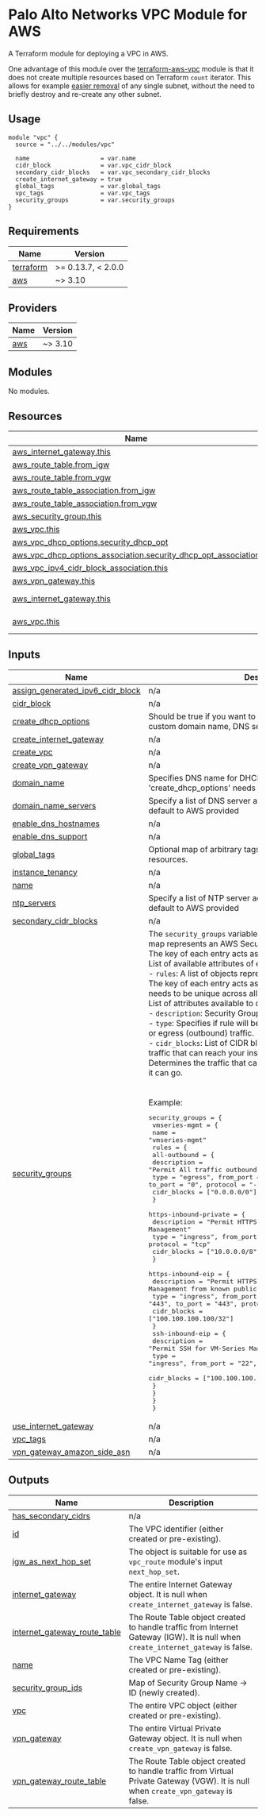 # Palo Alto Networks VPC Module for AWS

A Terraform module for deploying a VPC in AWS.

One advantage of this module over the [terraform-aws-vpc](https://github.com/terraform-aws-modules/terraform-aws-vpc)
module is that it does not create multiple resources based on Terraform `count` iterator. This allows for example
[easier removal](https://github.com/PaloAltoNetworks/terraform-best-practices#22-looping) of any single subnet,
without the need to briefly destroy and re-create any other subnet.

## Usage

```hcl
module "vpc" {
  source = "../../modules/vpc"

  name                    = var.name
  cidr_block              = var.vpc_cidr_block
  secondary_cidr_blocks   = var.vpc_secondary_cidr_blocks
  create_internet_gateway = true
  global_tags             = var.global_tags
  vpc_tags                = var.vpc_tags
  security_groups         = var.security_groups
}
```

<!-- BEGINNING OF PRE-COMMIT-TERRAFORM DOCS HOOK -->
## Requirements

| Name | Version |
|------|---------|
| <a name="requirement_terraform"></a> [terraform](#requirement\_terraform) | >= 0.13.7, < 2.0.0 |
| <a name="requirement_aws"></a> [aws](#requirement\_aws) | ~> 3.10 |

## Providers

| Name | Version |
|------|---------|
| <a name="provider_aws"></a> [aws](#provider\_aws) | ~> 3.10 |

## Modules

No modules.

## Resources

| Name | Type |
|------|------|
| [aws_internet_gateway.this](https://registry.terraform.io/providers/hashicorp/aws/latest/docs/resources/internet_gateway) | resource |
| [aws_route_table.from_igw](https://registry.terraform.io/providers/hashicorp/aws/latest/docs/resources/route_table) | resource |
| [aws_route_table.from_vgw](https://registry.terraform.io/providers/hashicorp/aws/latest/docs/resources/route_table) | resource |
| [aws_route_table_association.from_igw](https://registry.terraform.io/providers/hashicorp/aws/latest/docs/resources/route_table_association) | resource |
| [aws_route_table_association.from_vgw](https://registry.terraform.io/providers/hashicorp/aws/latest/docs/resources/route_table_association) | resource |
| [aws_security_group.this](https://registry.terraform.io/providers/hashicorp/aws/latest/docs/resources/security_group) | resource |
| [aws_vpc.this](https://registry.terraform.io/providers/hashicorp/aws/latest/docs/resources/vpc) | resource |
| [aws_vpc_dhcp_options.security_dhcp_opt](https://registry.terraform.io/providers/hashicorp/aws/latest/docs/resources/vpc_dhcp_options) | resource |
| [aws_vpc_dhcp_options_association.security_dhcp_opt_association](https://registry.terraform.io/providers/hashicorp/aws/latest/docs/resources/vpc_dhcp_options_association) | resource |
| [aws_vpc_ipv4_cidr_block_association.this](https://registry.terraform.io/providers/hashicorp/aws/latest/docs/resources/vpc_ipv4_cidr_block_association) | resource |
| [aws_vpn_gateway.this](https://registry.terraform.io/providers/hashicorp/aws/latest/docs/resources/vpn_gateway) | resource |
| [aws_internet_gateway.this](https://registry.terraform.io/providers/hashicorp/aws/latest/docs/data-sources/internet_gateway) | data source |
| [aws_vpc.this](https://registry.terraform.io/providers/hashicorp/aws/latest/docs/data-sources/vpc) | data source |

## Inputs

| Name | Description | Type | Default | Required |
|------|-------------|------|---------|:--------:|
| <a name="input_assign_generated_ipv6_cidr_block"></a> [assign\_generated\_ipv6\_cidr\_block](#input\_assign\_generated\_ipv6\_cidr\_block) | n/a | `any` | `null` | no |
| <a name="input_cidr_block"></a> [cidr\_block](#input\_cidr\_block) | n/a | `any` | `null` | no |
| <a name="input_create_dhcp_options"></a> [create\_dhcp\_options](#input\_create\_dhcp\_options) | Should be true if you want to specify a DHCP options set with a custom domain name, DNS servers, NTP servers. | `bool` | `false` | no |
| <a name="input_create_internet_gateway"></a> [create\_internet\_gateway](#input\_create\_internet\_gateway) | n/a | `bool` | `false` | no |
| <a name="input_create_vpc"></a> [create\_vpc](#input\_create\_vpc) | n/a | `bool` | `true` | no |
| <a name="input_create_vpn_gateway"></a> [create\_vpn\_gateway](#input\_create\_vpn\_gateway) | n/a | `bool` | `false` | no |
| <a name="input_domain_name"></a> [domain\_name](#input\_domain\_name) | Specifies DNS name for DHCP options set. 'create\_dhcp\_options' needs to be enabled. | `string` | `""` | no |
| <a name="input_domain_name_servers"></a> [domain\_name\_servers](#input\_domain\_name\_servers) | Specify a list of DNS server addresses for DHCP options set, default to AWS provided | `list(string)` | `[]` | no |
| <a name="input_enable_dns_hostnames"></a> [enable\_dns\_hostnames](#input\_enable\_dns\_hostnames) | n/a | `any` | `null` | no |
| <a name="input_enable_dns_support"></a> [enable\_dns\_support](#input\_enable\_dns\_support) | n/a | `any` | `null` | no |
| <a name="input_global_tags"></a> [global\_tags](#input\_global\_tags) | Optional map of arbitrary tags to apply to all the created resources. | `map(string)` | `{}` | no |
| <a name="input_instance_tenancy"></a> [instance\_tenancy](#input\_instance\_tenancy) | n/a | `any` | `null` | no |
| <a name="input_name"></a> [name](#input\_name) | n/a | `any` | `null` | no |
| <a name="input_ntp_servers"></a> [ntp\_servers](#input\_ntp\_servers) | Specify a list of NTP server addresses for DHCP options set, default to AWS provided | `list(string)` | `[]` | no |
| <a name="input_secondary_cidr_blocks"></a> [secondary\_cidr\_blocks](#input\_secondary\_cidr\_blocks) | n/a | `list` | `[]` | no |
| <a name="input_security_groups"></a> [security\_groups](#input\_security\_groups) | The `security_groups` variable is a map of maps, where each map represents an AWS Security Group.<br>  The key of each entry acts as the Security Group name.<br>  List of available attributes of each Security Group entry:<br>  - `rules`: A list of objects representing a Security Group rule. The key of each entry acts as the name of the rule and<br>      needs to be unique across all rules in the Security Group.<br>      List of attributes available to define a Security Group rule:<br>      - `description`: Security Group description.<br>      - `type`: Specifies if rule will be evaluated on ingress (inbound) or egress (outbound) traffic.<br>      - `cidr_blocks`: List of CIDR blocks - for ingress, determines the traffic that can reach your instance. For egress<br>      Determines the traffic that can leave your instance, and where it can go.<br><br><br>  Example:<pre>security_groups = {<br>    vmseries-mgmt = {<br>      name = "vmseries-mgmt"<br>      rules = {<br>        all-outbound = {<br>          description = "Permit All traffic outbound"<br>          type        = "egress", from_port = "0", to_port = "0", protocol = "-1"<br>          cidr_blocks = ["0.0.0.0/0"]<br>        }<br>        https-inbound-private = {<br>          description = "Permit HTTPS for VM-Series Management"<br>          type        = "ingress", from_port = "443", to_port = "443", protocol = "tcp"<br>          cidr_blocks = ["10.0.0.0/8"]<br>        }<br>        https-inbound-eip = {<br>          description = "Permit HTTPS for VM-Series Management from known public IPs"<br>          type        = "ingress", from_port = "443", to_port = "443", protocol = "tcp"<br>          cidr_blocks = ["100.100.100.100/32"]<br>        }<br>        ssh-inbound-eip = {<br>          description = "Permit SSH for VM-Series Management from known public IPs"<br>          type        = "ingress", from_port = "22", to_port = "22", protocol = "tcp"<br>          cidr_blocks = ["100.100.100.100/32"]<br>        }<br>      }<br>    }<br>  }</pre> | `any` | `{}` | no |
| <a name="input_use_internet_gateway"></a> [use\_internet\_gateway](#input\_use\_internet\_gateway) | n/a | `bool` | `false` | no |
| <a name="input_vpc_tags"></a> [vpc\_tags](#input\_vpc\_tags) | n/a | `map` | `{}` | no |
| <a name="input_vpn_gateway_amazon_side_asn"></a> [vpn\_gateway\_amazon\_side\_asn](#input\_vpn\_gateway\_amazon\_side\_asn) | n/a | `any` | `null` | no |

## Outputs

| Name | Description |
|------|-------------|
| <a name="output_has_secondary_cidrs"></a> [has\_secondary\_cidrs](#output\_has\_secondary\_cidrs) | n/a |
| <a name="output_id"></a> [id](#output\_id) | The VPC identifier (either created or pre-existing). |
| <a name="output_igw_as_next_hop_set"></a> [igw\_as\_next\_hop\_set](#output\_igw\_as\_next\_hop\_set) | The object is suitable for use as `vpc_route` module's input `next_hop_set`. |
| <a name="output_internet_gateway"></a> [internet\_gateway](#output\_internet\_gateway) | The entire Internet Gateway object. It is null when `create_internet_gateway` is false. |
| <a name="output_internet_gateway_route_table"></a> [internet\_gateway\_route\_table](#output\_internet\_gateway\_route\_table) | The Route Table object created to handle traffic from Internet Gateway (IGW). It is null when `create_internet_gateway` is false. |
| <a name="output_name"></a> [name](#output\_name) | The VPC Name Tag (either created or pre-existing). |
| <a name="output_security_group_ids"></a> [security\_group\_ids](#output\_security\_group\_ids) | Map of Security Group Name -> ID (newly created). |
| <a name="output_vpc"></a> [vpc](#output\_vpc) | The entire VPC object (either created or pre-existing). |
| <a name="output_vpn_gateway"></a> [vpn\_gateway](#output\_vpn\_gateway) | The entire Virtual Private Gateway object. It is null when `create_vpn_gateway` is false. |
| <a name="output_vpn_gateway_route_table"></a> [vpn\_gateway\_route\_table](#output\_vpn\_gateway\_route\_table) | The Route Table object created to handle traffic from Virtual Private Gateway (VGW). It is null when `create_vpn_gateway` is false. |
<!-- END OF PRE-COMMIT-TERRAFORM DOCS HOOK -->
